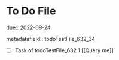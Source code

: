 # To Do File

due:: 2022-09-24

metadatafield:: todoTestFile_632_34

- [ ] Task of todoTestFile_632 1 [[Query me]]
